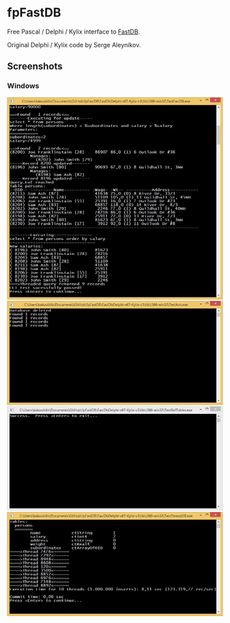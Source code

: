 # fpFastDB

Free Pascal / Delphi / Kylix interface to [FastDB](http://www.garret.ru/fastdb.html).

Original Delphi / Kylix code by Serge Aleynikov.

## Screenshots

### Windows

<img src="https://github.com/JulStrat/fpFastDB/blob/devop/TestFastDB.JPG">

<img src="https://github.com/JulStrat/fpFastDB/blob/devop/TestJoin.JPG">

<img src="https://github.com/JulStrat/fpFastDB/blob/devop/TestRefTables.JPG">

<img src="https://github.com/JulStrat/fpFastDB/blob/devop/TestThreadDB.JPG">

